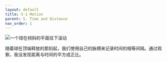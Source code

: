 ```yaml
---
layout: default
title: 5-1 Motion
parent: 5. Time and Distance
nav_order: 1
---
```

![一个球在倾斜的平面往下滚动]({{"/assets/volume-1/fig-5-1.png"|relative_url}})

随着球在顶端释放的那刻起，我们使用自己的脉搏来记录时间的相等间隔。通过观察，我没发现距离与时间的平方成正比。
